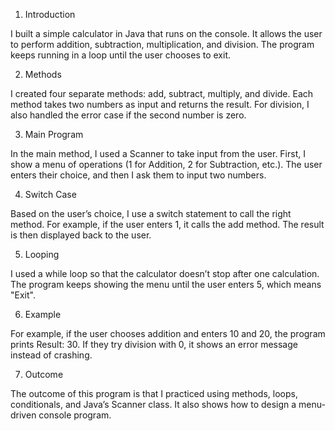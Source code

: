 1. Introduction

I built a simple calculator in Java that runs on the console. It allows the user to perform addition, subtraction, multiplication, and division. The program keeps running in a loop until the user chooses to exit.

2. Methods

I created four separate methods: add, subtract, multiply, and divide.
Each method takes two numbers as input and returns the result.
For division, I also handled the error case if the second number is zero.

3. Main Program

In the main method, I used a Scanner to take input from the user.
First, I show a menu of operations (1 for Addition, 2 for Subtraction, etc.).
The user enters their choice, and then I ask them to input two numbers.

4. Switch Case

Based on the user’s choice, I use a switch statement to call the right method.
For example, if the user enters 1, it calls the add method.
The result is then displayed back to the user.

5. Looping

I used a while loop so that the calculator doesn’t stop after one calculation.
The program keeps showing the menu until the user enters 5, which means "Exit".

6. Example

For example, if the user chooses addition and enters 10 and 20, the program prints Result: 30.
If they try division with 0, it shows an error message instead of crashing.

7. Outcome

The outcome of this program is that I practiced using methods, loops, conditionals, and Java’s Scanner class.
It also shows how to design a menu-driven console program.

